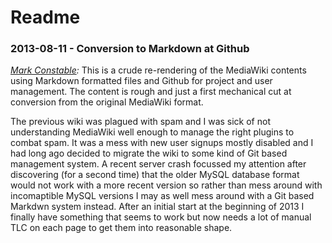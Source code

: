 # Readme

### 2013-08-11 - Conversion to Markdown at Github

_[Mark Constable]:_ This is a crude re-rendering of the MediaWiki contents
using Markdown formatted files and Github for project and user management.
The content is rough and just a first mechanical cut at conversion from the
original MediaWiki format.

The previous wiki was plagued with spam and I was sick of not understanding
MediaWiki well enough to manage the right plugins to combat spam. It was a
mess with new user signups mostly disabled and I had long ago decided to
migrate the wiki to some kind of Git based management system. A recent
server crash focussed my attention after discovering (for a second time)
that the older MySQL database format would not work with a more recent
version so rather than mess around with incomaptible MySQL versions I may
as well mess around with a Git based Markdwn system instead. After an
initial start at the beginning of 2013 I finally have something that seems
to work but now needs a lot of manual TLC on each page to get them into
reasonable shape.

[Mark Constable]: /User:Markc
